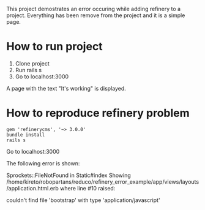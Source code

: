 This project demostrates an error occuring while adding refinery to a project. 
Everything has been remove from the project and it is a simple page.

# How to run project

1. Clone project
2. Run rails s
3. Go to localhost:3000 

A page with the text "It's working" is displayed.

# How to reproduce refinery problem

    gem 'refinerycms', '~> 3.0.0' 
    bundle install
    rails s
    
Go to localhost:3000

The following error is shown:

Sprockets::FileNotFound in Static#index
Showing /home/kireto/robopartans/reduco/refinery_error_example/app/views/layouts/application.html.erb where line #10 raised:

couldn't find file 'bootstrap' with type 'application/javascript'
